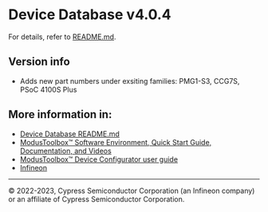# Device Database v4.0.4
For details, refer to [README.md](./README.md).

## Version info
* Adds new part numbers under exsiting families: PMG1-S3, CCG7S, PSoC 4100S Plus

## More information in:
* [Device Database README.md](./README.md)
* [ModusToolbox™ Software Environment, Quick Start Guide, Documentation, and Videos](https://www.infineon.com/cms/en/design-support/tools/sdk/modustoolbox-software)
* [ModusToolbox™ Device Configurator user guide](https://www.infineon.com/ModusToolboxDeviceConfig)
* [Infineon](http://www.infineon.com)

---
© 2022-2023, Cypress Semiconductor Corporation (an Infineon company) or an affiliate of Cypress Semiconductor Corporation.
